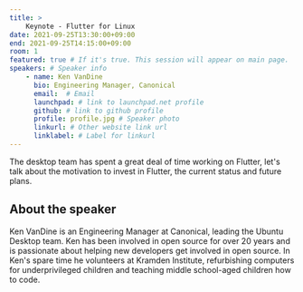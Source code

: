 ```yaml
---
title: >
    Keynote - Flutter for Linux 
date: 2021-09-25T13:30:00+09:00
end: 2021-09-25T14:15:00+09:00
room: 1
featured: true # If it's true. This session will appear on main page.
speakers: # Speaker info
    - name: Ken VanDine
      bio: Engineering Manager, Canonical
      email:  # Email
      launchpad: # link to launchpad.net profile
      github: # link to github profile
      profile: profile.jpg # Speaker photo
      linkurl: # Other website link url
      linklabel: # Label for linkurl
---
```

The desktop team has spent a great deal of time working on Flutter, let's talk about the motivation to invest in Flutter, the current status and future plans.

## About the speaker
Ken VanDine is an Engineering Manager at Canonical, leading the Ubuntu Desktop team. Ken has been involved in open source for over 20 years and is passionate about helping new developers get involved in open source. In Ken's spare time he volunteers at Kramden Institute, refurbishing computers for underprivileged children and teaching middle school-aged children how to code.